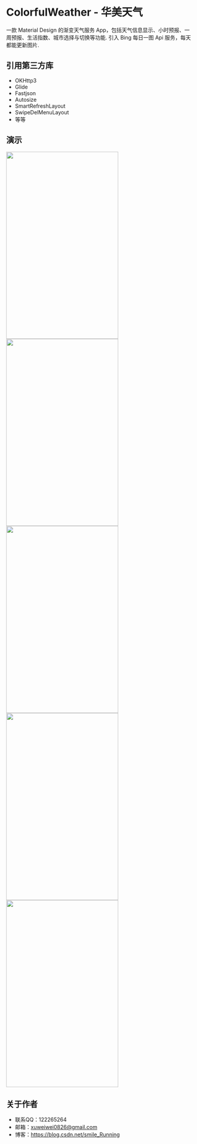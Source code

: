 # ColorfulWeather - 华美天气
一款 Material Design 的渐变天气服务 App，包括天气信息显示、小时预报、一周预报、生活指数、城市选择与切换等功能. 引入 Bing 每日一图 Api 服务，每天都能更新图片.
## 引用第三方库
- OKHttp3
- Glide
- Fastjson
- Autosize
- SmartRefreshLayout
- SwipeDelMenuLayout
- 等等
## 演示
<img src="https://github.com/xww0826/ColorfulWeather/blob/master/colorful/src/main/assets/demo_01.gif" width="300" height="500" />
<img src="https://github.com/xww0826/ColorfulWeather/blob/master/colorful/src/main/assets/demo_02.gif" width="300" height="500" />
<img src="https://github.com/xww0826/ColorfulWeather/blob/master/colorful/src/main/assets/demo_03.gif" width="300" height="500" />
<img src="https://github.com/xww0826/ColorfulWeather/blob/master/colorful/src/main/assets/demo_04.gif" width="300" height="500" />
<img src="https://github.com/xww0826/ColorfulWeather/blob/master/colorful/src/main/assets/demo_05.png" width="300" height="500" />

## 关于作者
- 联系QQ：122265264
- 邮箱：xuweiwei0826@gmail.com
- 博客：https://blog.csdn.net/smile_Running
